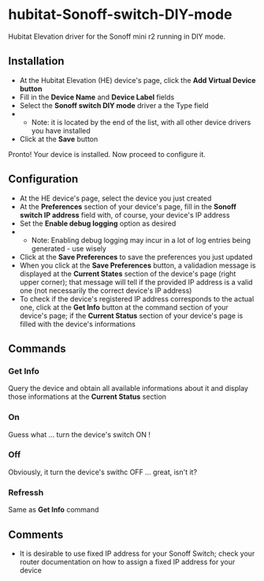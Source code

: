 # hubitat-Sonoff-switch-DIY-mode
Hubitat Elevation driver for the Sonoff mini r2 running in DIY mode.

## Installation

- At the Hubitat Elevation (HE) device's page, click the **Add Virtual Device button**
- Fill in the **Device Name** and **Device Label** fields
- Select the **Sonoff switch DIY mode** driver a the Type field 
- - Note: it is located by the end of the list, with all other device drivers you have installed
- Click at the **Save** button

Pronto! Your device is installed. Now proceed to configure it.

## Configuration

- At the HE device's page, select the device you just created
- At the **Preferences** section of your device's page, fill in the **Sonoff switch IP address** field with, of course, your device's IP address
- Set the **Enable debug logging** option as desired
- - Note: Enabling debug logging may incur in a lot of log entries being generated - use wisely
- Click at the **Save Preferences** to save the preferences you just updated
- When you click at the **Save Preferences** button, a validadion message is displayed at the **Current States** section of the device's page (right upper corner); that message will tell if the provided IP address is a valid one (not necessarily the correct device's IP address)
- To check if the device's registered IP address corresponds to the actual one, click at the **Get Info** button at the command section of your device's page; if the **Current Status** section of your device's page is filled with the device's informations

## Commands

### Get Info

  Query the device and obtain all available informations about it and display those informations at the **Current Status** section
  
### On

  Guess what ... turn the device's switch ON !
  
### Off

  Obviously, it turn the device's swithc OFF ... great, isn't it?
  
### Refressh

  Same as **Get Info** command

## Comments

- It is desirable to use fixed IP address for your Sonoff Switch; check your router documentation on how to assign a fixed IP address for your device
